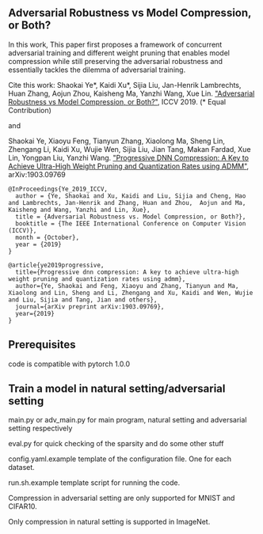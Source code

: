 Adversarial Robustness vs Model Compression, or Both?
-----------------------

In this work,  This paper first proposes a framework of concurrent adversarial training and different weight pruning that enables model compression while still preserving the adversarial robustness and essentially tackles the dilemma of adversarial training.  

Cite this work:
Shaokai Ye\*, Kaidi Xu\*, Sijia Liu,  Jan-Henrik Lambrechts, Huan Zhang, Aojun Zhou, Kaisheng Ma, Yanzhi Wang, Xue Lin. ["Adversarial Robustness vs Model Compression, or Both?"](http://openaccess.thecvf.com/content_ICCV_2019/papers/Ye_Adversarial_Robustness_vs._Model_Compression_or_Both_ICCV_2019_paper.pdf), ICCV 2019. (\* Equal Contribution)

and

Shaokai Ye, Xiaoyu Feng, Tianyun Zhang, Xiaolong Ma, Sheng Lin, Zhengang Li, Kaidi Xu, Wujie Wen, Sijia Liu, Jian Tang, Makan Fardad, Xue Lin, Yongpan Liu, Yanzhi Wang. ["Progressive DNN Compression: A Key to Achieve Ultra-High Weight Pruning and Quantization Rates using ADMM"](https://arxiv.org/pdf/1903.09769.pdf), arXiv:1903.09769


```
@InProceedings{Ye_2019_ICCV,
  author = {Ye, Shaokai and Xu, Kaidi and Liu, Sijia and Cheng, Hao and Lambrechts, Jan-Henrik and Zhang, Huan and Zhou,  Aojun and Ma, Kaisheng and Wang, Yanzhi and Lin, Xue},
  title = {Adversarial Robustness vs. Model Compression, or Both?},
  booktitle = {The IEEE International Conference on Computer Vision (ICCV)},
  month = {October},
  year = {2019}
}
```

```
@article{ye2019progressive,
  title={Progressive dnn compression: A key to achieve ultra-high weight pruning and quantization rates using admm},
  author={Ye, Shaokai and Feng, Xiaoyu and Zhang, Tianyun and Ma, Xiaolong and Lin, Sheng and Li, Zhengang and Xu, Kaidi and Wen, Wujie and Liu, Sijia and Tang, Jian and others},
  journal={arXiv preprint arXiv:1903.09769},
  year={2019}
}
```

Prerequisites
-----------------------

code is compatible with pytorch 1.0.0



Train a model in natural setting/adversarial setting
-----------------------


main.py or adv_main.py for main program, natural setting and adversarial setting respectively

eval.py for quick checking of the sparsity and do some other stuff

config.yaml.example template of the configuration file. One for each dataset.

run.sh.example  template script for running the code.





Compression in adversarial setting are only supported for MNIST and CIFAR10. 

Only compression in natural setting is supported in ImageNet.


